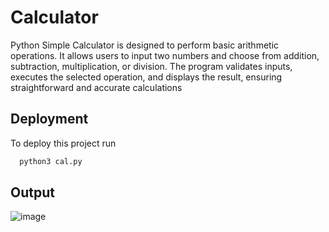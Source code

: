 
# Calculator

Python Simple Calculator is designed to perform basic arithmetic operations. It allows users to input two numbers and choose from addition, subtraction, multiplication, or division. The program validates inputs, executes the selected operation, and displays the result, ensuring straightforward and accurate calculations




## Deployment

To deploy this project run

```bash
  python3 cal.py
```


## Output
![image](https://github.com/CandyBeans1609/Python-Mini-Projects/assets/156273224/02c633d6-3a53-4e91-bf2c-fe4062b0b56d)
